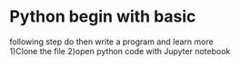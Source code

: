 # Python begin with basic
following step do then write a program and learn more <br>
1)Clone the file
2)open python code with Jupyter notebook

